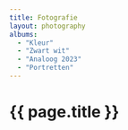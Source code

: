 ```yaml
---
title: Fotografie
layout: photography
albums:
  - "Kleur"
  - "Zwart wit"
  - "Analoog 2023"
  - "Portretten"
---
```


# {{ page.title }}
